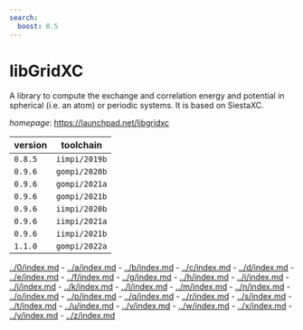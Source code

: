 ```yaml
---
search:
  boost: 0.5
---
```

# libGridXC

A library to compute the exchange and correlation energy and potential in spherical (i.e. an atom)  or periodic systems. It is based on SiestaXC.

*homepage*: <https://launchpad.net/libgridxc>

version | toolchain
--------|----------
``0.8.5`` | ``iimpi/2019b``
``0.9.6`` | ``gompi/2020b``
``0.9.6`` | ``gompi/2021a``
``0.9.6`` | ``gompi/2021b``
``0.9.6`` | ``iimpi/2020b``
``0.9.6`` | ``iimpi/2021a``
``0.9.6`` | ``iimpi/2021b``
``1.1.0`` | ``gompi/2022a``

[../0/index.md](0) - [../a/index.md](a) - [../b/index.md](b) - [../c/index.md](c) - [../d/index.md](d) - [../e/index.md](e) - [../f/index.md](f) - [../g/index.md](g) - [../h/index.md](h) - [../i/index.md](i) - [../j/index.md](j) - [../k/index.md](k) - [../l/index.md](l) - [../m/index.md](m) - [../n/index.md](n) - [../o/index.md](o) - [../p/index.md](p) - [../q/index.md](q) - [../r/index.md](r) - [../s/index.md](s) - [../t/index.md](t) - [../u/index.md](u) - [../v/index.md](v) - [../w/index.md](w) - [../x/index.md](x) - [../y/index.md](y) - [../z/index.md](z)

